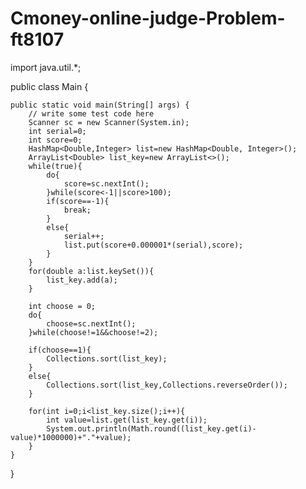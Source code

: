 # Cmoney-online-judge-Problem-ft8107

import java.util.*;


public class Main {

    public static void main(String[] args) {
        // write some test code here
        Scanner sc = new Scanner(System.in);
        int serial=0;
        int score=0;
        HashMap<Double,Integer> list=new HashMap<Double, Integer>();
        ArrayList<Double> list_key=new ArrayList<>();
        while(true){
            do{
                score=sc.nextInt();
            }while(score<-1||score>100);
            if(score==-1){
                break;
            }
            else{
                serial++;
                list.put(score+0.000001*(serial),score);
            }
        }
        for(double a:list.keySet()){
            list_key.add(a);
        }

        int choose = 0;
        do{
            choose=sc.nextInt();
        }while(choose!=1&&choose!=2);

        if(choose==1){
            Collections.sort(list_key);
        }
        else{
            Collections.sort(list_key,Collections.reverseOrder());
        }

        for(int i=0;i<list_key.size();i++){
            int value=list.get(list_key.get(i));
            System.out.println(Math.round((list_key.get(i)-value)*1000000)+"."+value);
        }
    }
}
